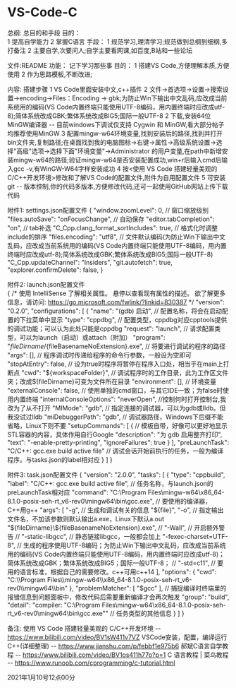 # VS-Code-C
总纲:
    总目的和手段
        目的：   
            1 提高自学能力
            2 掌握C语言
        手段：
            1 规范学习,理清学习;规范做到总纲到细纲,多打备注
            2 主要自学,次要问人;自学主要看网课,如百度,B站和一些论坛

文件:README
    功能：
        记下学习那些事
    目的：
        1 搭建VS Code,方便理解本质,方便使用
        2 作为思路模板,不断改进;

内容:
    搭建步骤
        1 VS Code里面安装中文,c++插件
        2 文件->首选项->设置->搜索设置->encoding->Files：Encoding -> gbk;为防止Win下输出中文乱码,应改成当前系统用的编码(VS Code内置终端只能使用UTF-8编码，用内置终端时应改成utf-8);简体系统改成GBK;繁体系统改成BIG5;国际一般UTF-8
        2 下载,安装64位MinGW编译器 -- 目前windows下调试仅支持 Cygwin 和 MinGW,看大部分帖子均推荐使用MinGW
        3 配置mingw-w64环境变量,找到安装后的路径,找到并打开bin文件夹,复制路径;在桌面找到我的电脑图标->右键->属性->高级系统设置->选择"高级"选项->选择下面"环境变量"->Administrator 的用户变量,在path中新增安装mingw-w64的路径;验证mingw-w64是否安装配置成功,win+r后输入cmd后输入gcc -v,有WinGW-W64字样安装成功
        4 按<使用 VS Code 搭建轻量美观的 C/C++开发环境>修改和了解VS Code的配置文件,附件为自用配置文件
        5 可安装git -- 版本控制,你的代码多版本,方便修改代码,还可一起使用GitHub网站上传下载代码

附件1:
settings.json配置文件
{
    "window.zoomLevel": 0, // 窗口缩放级别
    "files.autoSave": "onFocusChange", // 自动保存
    "editor.tabCompletion": "on", // tab补选
    "C_Cpp.clang_format_sortIncludes": true, // 格式化时调整include的排序
    "files.encoding": "utf8", // 文件默认编码(为防止Win下输出中文乱码，应改成当前系统用的编码(VS Code内置终端只能使用UTF-8编码，用内置终端时应改成utf-8);简体系统改成GBK;繁体系统改成BIG5;国际一般UTF-8)
    "C_Cpp.updateChannel": "Insiders",
    "git.autofetch": true,
    "explorer.confirmDelete": false,
}

附件2:
launch.json配置文件  
{
    /*
    使用 IntelliSense 了解相关属性。 
    悬停以查看现有属性的描述。
    欲了解更多信息，请访问: https://go.microsoft.com/fwlink/?linkid=830387
    */
    "version": "0.2.0",
    "configurations": [
        {
            "name": "(gdb) 启动", // 配置名称，将会在启动配置的下拉菜单中显示
            "type": "cppdbg", // 配置类型，cppdbg对应cpptools提供的调试功能；可以认为此处只能是cppdbg
            "request": "launch", // 请求配置类型，可以为launch（启动）或attach（附加）
            "program": "${fileDirname}/${fileBasenameNoExtension}.exe", // 将要进行调试的程序的路径
            "args": [], // 程序调试时传递给程序的命令行参数，一般设为空即可
            "stopAtEntry": false, // 设为true时程序将暂停在程序入口处，相当于在main上打断点
            "cwd": "${workspaceFolder}", // 调试程序时的工作目录，此为工作区文件夹；改成${fileDirname}可变为文件所在目录
            "environment": [], // 环境变量
            "externalConsole": false, // 使用单独的cmd窗口，与其它IDE一致；为false时使用内置终端
            "internalConsoleOptions": "neverOpen", //控制何时打开控制台,我改为了从不打开
            "MIMode": "gdb", // 指定连接的调试器，可以为gdb或lldb。但我没试过lldb
            "miDebuggerPath": "gdb", // 调试器路径，Windows下后缀不能省略，Linux下则不要
            "setupCommands": [
                { // 模板自带，好像可以更好地显示STL容器的内容，具体作用自行Google
                    "description": "为 gdb 启用整齐打印",
                    "text": "-enable-pretty-printing",
                    "ignoreFailures": true
                }
            ],
            "preLaunchTask": "C/C++: gcc.exe build active file" // 调试会话开始前执行的任务，一般为编译程序。与tasks.json的label相对应
        }
    ]
}

附件3:
task.json配置文件
{
	"version": "2.0.0",
	"tasks": [
		{
			"type": "cppbuild",
			"label": "C/C++: gcc.exe build active file", // 任务名称，与launch.json的preLaunchTask相对应
			"command": "C:\\Program Files\\mingw-w64\\x86_64-8.1.0-posix-seh-rt_v6-rev0\\mingw64\\bin\\gcc.exe", // 要使用的编译器，C++用g++
			"args": [
				"-g", // 生成和调试有关的信息
				"${file}",
				"-o", // 指定输出文件名，不加该参数则默认输出a.exe，Linux下默认a.out
				"${fileDirname}\\${fileBasenameNoExtension}.exe",
				// "-Wall", // 开启额外警告
				// "-static-libgcc",     // 静态链接libgcc，一般都会加上
				"-fexec-charset=UTF-8", // 生成的程序使用UTF-8编码；为防止Win下输出中文乱码，应改成当前系统用的编码(VS Code内置终端只能使用UTF-8编码，用内置终端时应改成utf-8)；简体系统改成GBK；繁体系统改成BIG5；国际一般UTF-8；
				// "-std=c11", // 要用的语言标准，根据自己的需要修改。c++可用c++14
			],
			"options": {
				"cwd": "C:\\Program Files\\mingw-w64\\x86_64-8.1.0-posix-seh-rt_v6-rev0\\mingw64\\bin"
			},
			"problemMatcher": [
				"$gcc"
			], // 捕捉编译时终端里的报错信息到问题面板中，修改代码后需要重新编译才会再次触发
			"group": "build",
			"detail": "compiler: \"C:\\Program Files\\mingw-w64\\x86_64-8.1.0-posix-seh-rt_v6-rev0\\mingw64\\bin\\gcc.exe\"" // 任务类型的其他信息
		}
	]
}

备注:
    使用 VS Code 搭建轻量美观的 C/C++开发环境 -- https://www.bilibili.com/video/BV1sW411v7VZ
    VSCode安装，配置，编译运行C++(详细整理)   -- https://www.jianshu.com/p/febbf1e975b6
    郝斌C语言自学教程                        -- https://www.bilibili.com/video/BV1os411h77o?p=1
    C 语言教程 | 菜鸟教程                    -- https://www.runoob.com/cprogramming/c-tutorial.html

2021年1月10号12点00分